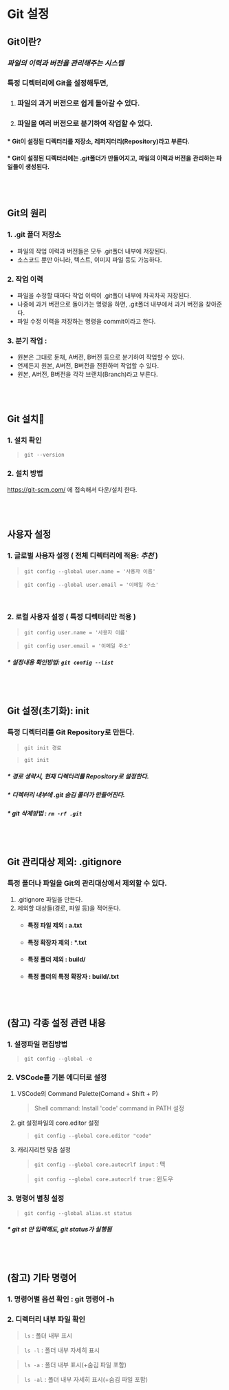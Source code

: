 Git 설정
===

## **Git이란?**
### ***파일의 이력과 버전을 관리해주는 시스템***
### 특정 디렉터리에 Git을 설정해두면,
1. ### 파일의 과거 버전으로 쉽게 돌아갈 수 있다.
2. ### 파일을 여러 버전으로 분기하여 작업할 수 있다.
#### * Git이 설정된 디렉터리를 저장소, 레퍼지터리(Repository)라고 부른다.
#### * Git이 설정된 디렉터리에는 .git폴더가 만들어지고, 파일의 이력과 버전을 관리하는 파일들이 생성된다.

<br><br>

## **Git의 원리**
### **1. .git 폴더 저장소** 
- 파일의 작업 이력과 버전들은 모두 .git폴더 내부에 저장된다.
- 소스코드 뿐만 아니라, 텍스트, 이미지 파일 등도 가능하다.
### **2. 작업 이력**
- 파일을 수정할 때마다 작업 이력이 .git폴더 내부에 차곡차곡 저장된다.
- 나중에 과거 버전으로 돌아가는 명령을 하면, .git폴더 내부에서 과거 버전을 찾아준다.
- 파일 수정 이력을 저장하는 명령을 commit이라고 한다.
### 3. **분기 작업** : 
- 원본은 그대로 둔채, A버전, B버전 등으로 분기하여 작업할 수 있다.
- 언제든지 원본, A버전, B버전을 전환하며 작업할 수 있다.
- 원본, A버전, B버전을 각각 브랜치(Branch)라고 부른다.


<br><br>

## **Git 설치**
### 1. 설치 확인
> `git --version`

### 2. 설치 방법
https://git-scm.com/ 에 접속해서 다운/설치 한다.

<br><br>

## **사용자 설정**
### 1. 글로벌 사용자 설정 ( 전체 디렉터리에 적용: ***추천*** )
> `git config --global user.name = '사용자 이름'`

> `git config --global user.email = '이메일 주소'`

<br>

### 2. 로컬 사용자 설정 ( 특정 디렉터리만 적용 )
> `git config user.name = '사용자 이름'`

> `git config user.email = '이메일 주소'`
##### * 설정내용 확인방법: `git config --list`

<br><br>

## **Git 설정(초기화): init**
### 특정 디렉터리를 Git Repository로 만든다.
> `git init 경로`

> `git init`
##### * 경로 생략시, 현재 디렉터리를 Repository로 설정한다.
##### * 디렉터리 내부에 .git 숨김 폴더가 만들어진다.
##### * git 삭제방법 : `rm -rf .git`

<br><br>

## **Git 관리대상 제외: .gitignore**
### 특정 폴더나 파일을 Git의 관리대상에서 제외할 수 있다.
1. .gitignore 파일을 만든다.
2. 제외할 대상들(경로, 파일 등)을 적어둔다.
    * #### 특정 파일 제외 : a.txt
    * #### 특정 확장자 제외 : *.txt 
    * #### 특정 폴더 제외 : build/ 
    * #### 특정 폴더의 특정 확장자 : build/.txt

<br><br>

## (참고) 각종 설정 관련 내용

### 1. 설정파일 편집방법
> `git config --global -e`

### 2. VSCode를 기본 에디터로 설정

1. VSCode의 Command Palette(Comand + Shift + P)
    > Shell command: Install 'code' command in PATH 설정

2. git 설정파일의 core.editor 설정
    > `git config --global core.editor "code"`

3. 캐리지리턴 맞춤 설정
    > `git config --global core.autocrlf input` : 맥

    > `git config --global core.autocrlf true` : 윈도우

### 3. 명령어 별칭 설정
> `git config --global alias.st status`
##### * git st 만 입력해도, git status가 실행됨

<br><br>

## (참고) 기타 명령어
### 1. 명령어별 옵션 확인 : git 명령어 -h
### 2. 디렉터리 내부 파일 확인
> `ls` : 폴더 내부 표시

> `ls -l` : 폴더 내부 자세히 표시

> `ls -a` : 폴더 내부 표시(+숨김 파일 포함)

> `ls -al` : 폴더 내부 자세히 표시(+숨김 파일 포함)



